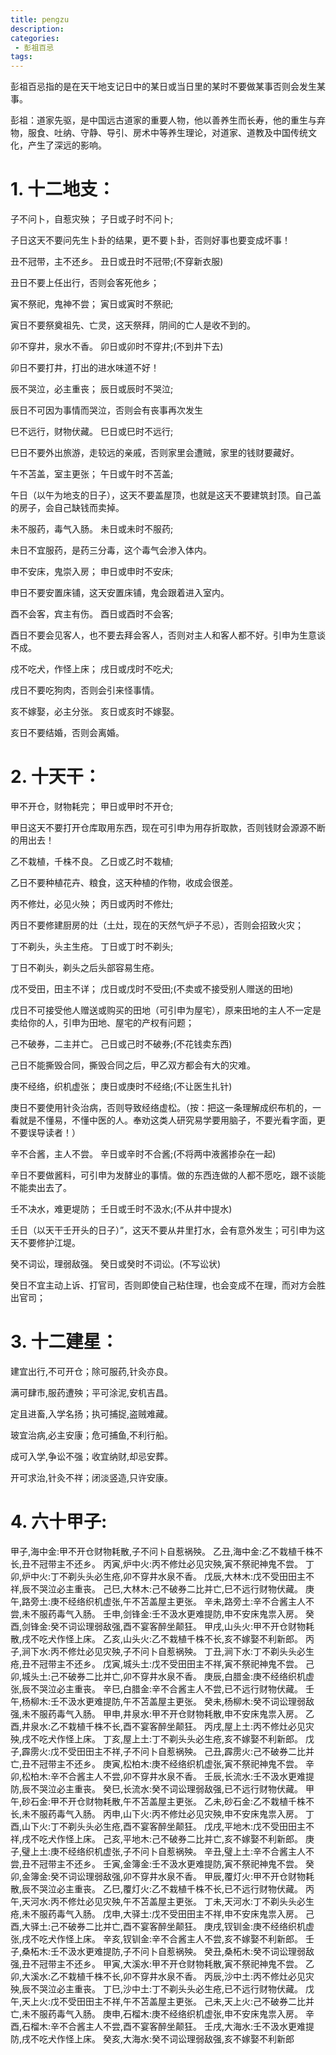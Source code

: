```yaml
---
title: pengzu
description:
categories:
 - 彭祖百忌
tags:
---
```

彭祖百忌指的是在天干地支记日中的某日或当日里的某时不要做某事否则会发生某事。

彭祖：道家先驱，是中国远古道家的重要人物，他以善养生而长寿，他的重生与弃物，服食、吐纳、守静、导引、房术中等养生理论，对道家、道教及中国传统文化，产生了深远的影响。

# 1. 十二地支：

子不问卜，自惹灾殃；
子日或子时不问卜;

子日这天不要问先生卜卦的结果，更不要卜卦，否则好事也要变成坏事！

丑不冠带，主不还乡。
丑日或丑时不冠带;(不穿新衣服)

丑日不要上任出行，否则会客死他乡；

寅不祭祀，鬼神不尝；
寅日或寅时不祭祀;

寅日不要祭奠祖先、亡灵，这天祭拜，阴间的亡人是收不到的。

卯不穿井，泉水不香。
卯日或卯时不穿井;(不到井下去)

卯日不要打井，打出的进水味道不好！

辰不哭泣，必主重丧；
辰日或辰时不哭泣;

辰日不可因为事情而哭泣，否则会有丧事再次发生

巳不远行，财物伏藏。
巳日或巳时不远行;

巳日不要外出旅游，走较远的亲戚，否则家里会遭贼，家里的钱财要藏好。

午不苫盖，室主更张；
午日或午时不苫盖;

午日（以午为地支的日子），这天不要盖屋顶，也就是这天不要建筑封顶。自己盖的房子，会自己缺钱而卖掉。

未不服药，毒气入肠。
未日或未时不服药;

未日不宜服药，是药三分毒，这个毒气会渗入体内。

申不安床，鬼崇入房；
申日或申时不安床;

申日不要安置床铺，这天安置床铺，鬼会跟着进入室内。

酉不会客，宾主有伤。
酉日或酉时不会客;

酉日不要会见客人，也不要去拜会客人，否则对主人和客人都不好。引申为生意谈不成。

戍不吃犬，作怪上床；
戌日或戌时不吃犬;

戌日不要吃狗肉，否则会引来怪事情。

亥不嫁娶，必主分张。
亥日或亥时不嫁娶。

亥日不要结婚，否则会离婚。


# 2. 十天干：

甲不开仓，财物耗完；
甲日或甲时不开仓;

甲日这天不要打开仓库取用东西，现在可引申为用存折取款，否则钱财会源源不断的用出去！

乙不栽植，千株不良。
乙日或乙时不栽植;

乙日不要种植花卉、粮食，这天种植的作物，收成会很差。

丙不修灶，必见火殃；
丙日或丙时不修灶;

丙日不要修建厨房的灶（土灶，现在的天然气炉子不忌），否则会招致火灾；

丁不剃头，头主生疮。
丁日或丁时不剃头;

丁日不剃头，剃头之后头部容易生疮。

戊不受田，田主不详；
戊日或戊时不受田;(不卖或不接受别人赠送的田地)

戊日不可接受他人赠送或购买的田地（可引申为屋宅），原来田地的主人不一定是卖给你的人，引申为田地、屋宅的产权有问题；

己不破券，二主并亡。
己日或己时不破券;(不花钱卖东西)

己日不能撕毁合同，撕毁合同之后，甲乙双方都会有大的灾难。

庚不经络，织机虚张；
庚日或庚时不经络;(不让医生扎针)

庚日不要使用针灸治病，否则导致经络虚松。（按：把这一条理解成织布机的，一看就是不懂易，不懂中医的人。奉劝这类人研究易学要用脑子，不要光看字面，更不要误导读者！）

辛不合酱，主人不尝。
辛日或辛时不合酱;(不将两中液酱掺杂在一起)

辛日不要做酱料，可引申为发酵业的事情。做的东西连做的人都不愿吃，跟不谈能不能卖出去了。

壬不决水，难更堤防；
壬日或壬时不汲水;(不从井中提水)

壬日（以天干壬开头的日子）”，这天不要从井里打水，会有意外发生；可引申为这天不要修护江堤。

癸不词讼，理弱敌强。
癸日或癸时不词讼。(不写讼状)

癸日不宜主动上诉、打官司，否则即使自己粘住理，也会变成不在理，而对方会胜出官司；

# 3. 十二建星：

建宜出行,不可开仓；除可服药,针灸亦良。

满可肆市,服药遭殃；平可涂泥,安机吉昌。

定且进畜,入学名扬；执可捕捉,盗贼难藏。

玻宜治病,必主安康；危可捕鱼,不利行船。

成可入学,争讼不强；收宜纳财,却忌安葬。

开可求治,针灸不祥；闭淡竖造,只许安康。

# 4. 六十甲子:

甲子,海中金:甲不开仓财物耗散,子不问卜自惹祸殃。
乙丑,海中金:乙不栽植千株不长,丑不冠带主不还乡。
丙寅,炉中火:丙不修灶必见灾殃,寅不祭祀神鬼不尝。
丁卯,炉中火:丁不剃头头必生疮,卯不穿井水泉不香。
戊辰,大林木:戊不受田田主不祥,辰不哭泣必主重丧。
己巳,大林木:己不破券二比并亡,巳不远行财物伏藏。
庚午,路旁土:庚不经络织机虚张,午不苫盖屋主更张。
辛未,路旁土:辛不合酱主人不尝,未不服药毒气入肠。
壬申,剑锋金:壬不汲水更难提防,申不安床鬼祟入房。
癸酉,剑锋金:癸不词讼理弱敌强,酉不宴客醉坐颠狂。
甲戌,山头火:甲不开仓财物耗散,戌不吃犬作怪上床。
乙亥,山头火:乙不栽植千株不长,亥不嫁娶不利新郎。
丙子,涧下水:丙不修灶必见灾殃,子不问卜自惹祸殃。
丁丑,涧下水:丁不剃头头必生疮,丑不冠带主不还乡。
戊寅,城头土:戊不受田田主不祥,寅不祭祀神鬼不尝。
己卯,城头土:己不破券二比并亡,卯不穿井水泉不香。
庚辰,白腊金:庚不经络织机虚张,辰不哭泣必主重丧。
辛巳,白腊金:辛不合酱主人不尝,已不远行财物伏藏。
壬午,杨柳木:壬不汲水更难提防,午不苫盖屋主更张。
癸未,杨柳木:癸不词讼理弱敌强,未不服药毒气入肠。
甲申,井泉水:甲不开仓财物耗散,申不安床鬼祟入房。
乙酉,井泉水:乙不栽植千株不长,酉不宴客醉坐颠狂。
丙戌,屋上土:丙不修灶必见灾殃,戌不吃犬作怪上床。
丁亥,屋上土:丁不剃头头必生疮,亥不嫁娶不利新郎。
戊子,霹雳火:戊不受田田主不祥,子不问卜自惹祸殃。
己丑,霹雳火:己不破券二比并亡,丑不冠带主不还乡。
庚寅,松柏木:庚不经络织机虚张,寅不祭祀神鬼不尝。
辛卯,松柏木:辛不合酱主人不尝,卯不穿井水泉不香。
壬辰,长流水:壬不汲水更难提防,辰不哭泣必主重丧。
癸巳,长流水:癸不词讼理弱敌强,已不远行财物伏藏。
甲午,砂石金:甲不开仓财物耗散,午不苫盖屋主更张。
乙未,砂石金:乙不栽植千株不长,未不服药毒气入肠。
丙申,山下火:丙不修灶必见灾殃,申不安床鬼祟入房。
丁酉,山下火:丁不剃头头必生疮,酉不宴客醉坐颠狂。
戊戌,平地木:戊不受田田主不祥,戌不吃犬作怪上床。
己亥,平地木:己不破券二比并亡,亥不嫁娶不利新郎。
庚子,璧上土:庚不经络织机虚张,子不问卜自惹祸殃。
辛丑,璧上土:辛不合酱主人不尝,丑不冠带主不还乡。
壬寅,金簿金:壬不汲水更难提防,寅不祭祀神鬼不尝。
癸卯,金簿金:癸不词讼理弱敌强,卯不穿井水泉不香。
甲辰,覆灯火:甲不开仓财物耗散,辰不哭泣必主重丧。
乙巳,覆灯火:乙不栽植千株不长,已不远行财物伏藏。
丙午,天河水:丙不修灶必见灾殃,午不苫盖屋主更张。
丁未,天河水:丁不剃头头必生疮,未不服药毒气入肠。
戊申,大驿土:戊不受田田主不祥,申不安床鬼祟入房。
己酉,大驿土:己不破券二比并亡,酉不宴客醉坐颠狂。
庚戌,钗钏金:庚不经络织机虚张,戌不吃犬作怪上床。
辛亥,钗钏金:辛不合酱主人不尝,亥不嫁娶不利新郎。
壬子,桑柘木:壬不汲水更难提防,子不问卜自惹祸殃。
癸丑,桑柘木:癸不词讼理弱敌强,丑不冠带主不还乡。
甲寅,大溪水:甲不开仓财物耗散,寅不祭祀神鬼不尝。
乙卯,大溪水:乙不栽植千株不长,卯不穿井水泉不香。
丙辰,沙中土:丙不修灶必见灾殃,辰不哭泣必主重丧。
丁巳,沙中土:丁不剃头头必生疮,已不远行财物伏藏。
戊午,天上火:戊不受田田主不祥,午不苫盖屋主更张。
己未,天上火:己不破券二比并亡,未不服药毒气入肠。
庚申,石榴木:庚不经络织机虚张,申不安床鬼祟入房。
辛酉,石榴木:辛不合酱主人不尝,酉不宴客醉坐颠狂。
壬戌,大海水:壬不汲水更难提防,戌不吃犬作怪上床。
癸亥,大海水:癸不词讼理弱敌强,亥不嫁娶不利新郎
